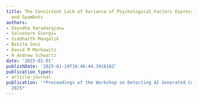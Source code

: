 ```yaml
---
title: The Consistent Lack of Variance of Psychological Factors Expressed by LLMs
  and Spambots
authors:
- Vasudha Varadarajan★
- Salvatore Giorgi★
- Siddharth Mangalik
- Nikita Soni
- David M Markowitz
- H Andrew Schwartz
date: '2025-01-01'
publishDate: '2025-01-19T16:46:44.391616Z'
publication_types:
- article-journal
publication: '*Proceedings of the Workshop on Detecting AI Generated Content at COLING
  2025*'
---
```

